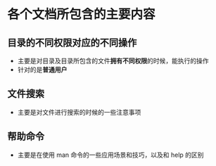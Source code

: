 # 各个文档所包含的主要内容



## 目录的不同权限对应的不同操作

* 主要是对目录及目录所包含的文件**拥有不同权限**的时候，能执行的操作
* 针对的是**普通用户**



## 文件搜索

* 主要是对文件进行搜索的时候的一些注意事项

## 帮助命令

* 主要是在使用  man 命令的一些应用场景和技巧，以及和 help  的区别 